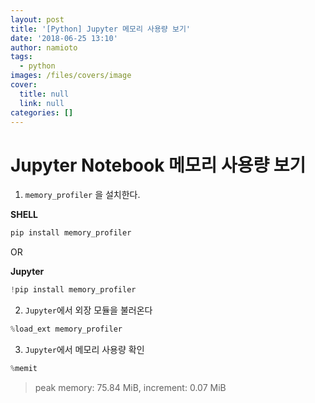 ```yaml
---
layout: post
title: '[Python] Jupyter 메모리 사용량 보기'
date: '2018-06-25 13:10'
author: namioto
tags:
  - python
images: /files/covers/image
cover:
  title: null
  link: null
categories: []
---
```


# Jupyter Notebook 메모리 사용량 보기
1. `memory_profiler` 을 설치한다.

**SHELL**
```sh
pip install memory_profiler
```

OR

**Jupyter**
```Python
!pip install memory_profiler
```

2. `Jupyter`에서 외장 모듈을 불러온다
```Python
%load_ext memory_profiler
```

3. `Jupyter`에서 메모리 사용량 확인
```Python
%memit
```
> peak memory: 75.84 MiB, increment: 0.07 MiB
